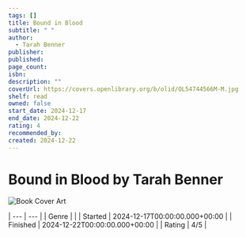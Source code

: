 ```yaml
---
tags: []
title: Bound in Blood
subtitle: " "
author:
  - Tarah Benner
publisher: 
published: 
page_count: 
isbn: 
description: ""
coverUrl: https://covers.openlibrary.org/b/olid/OL54744566M-M.jpg
shelf: read
owned: false
start_date: 2024-12-17
end_date: 2024-12-22
rating: 4
recommended_by: 
created: 2024-12-22
---
```


# Bound in Blood by Tarah Benner

![Book Cover Art](https://covers.openlibrary.org/b/olid/OL54744566M-M.jpg)


| --- | --- |
| Genre |  |
| Started | 2024-12-17T00:00:00.000+00:00 |
| Finished | 2024-12-22T00:00:00.000+00:00 |
| Rating | 4/5 |


